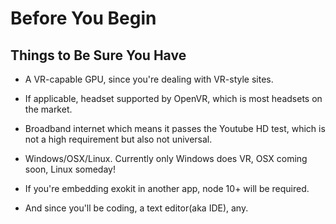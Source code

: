 # Before You Begin
   ## Things to Be Sure You Have
   
   * A VR-capable GPU, since you're dealing with VR-style sites.
   
   * If applicable, headset supported by OpenVR, which is most headsets on the market.
   
   * Broadband internet which means it passes the Youtube HD test, which is not a high requirement but also not universal.
   
   * Windows/OSX/Linux. Currently only Windows does VR, OSX coming soon, Linux someday!
   
   * If you're embedding exokit in another app, node 10+ will be required.
   
   * And since you'll be coding, a text editor(aka IDE), any.
    
